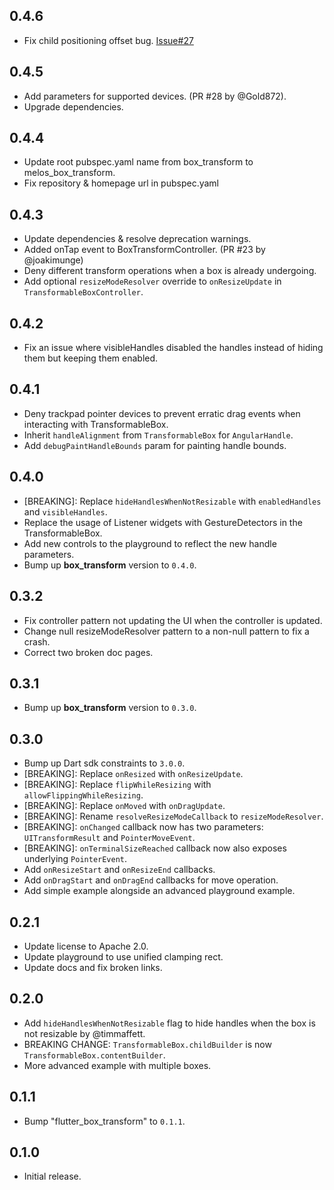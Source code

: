 ## 0.4.6

- Fix child positioning offset bug. [Issue#27](https://github.com/hyper-designed/box_transform/issues/27)

## 0.4.5

- Add parameters for supported devices. (PR #28 by @Gold872).
- Upgrade dependencies.

## 0.4.4

- Update root pubspec.yaml name from box_transform to melos_box_transform.
- Fix repository & homepage url in pubspec.yaml

## 0.4.3

- Update dependencies & resolve deprecation warnings.
- Added onTap event to BoxTransformController. (PR #23 by @joakimunge)
- Deny different transform operations when a box is already undergoing.
- Add optional `resizeModeResolver` override to `onResizeUpdate` in `TransformableBoxController`.

## 0.4.2

- Fix an issue where visibleHandles disabled the handles instead of hiding them but keeping them enabled.

## 0.4.1

- Deny trackpad pointer devices to prevent erratic drag events when interacting with TransformableBox.
- Inherit `handleAlignment` from `TransformableBox` for `AngularHandle`.
- Add `debugPaintHandleBounds` param for painting handle bounds.

## 0.4.0

- [BREAKING]: Replace `hideHandlesWhenNotResizable` with `enabledHandles` and `visibleHandles`.
- Replace the usage of Listener widgets with GestureDetectors in the TransformableBox.
- Add new controls to the playground to reflect the new handle parameters.
- Bump up **box_transform** version to `0.4.0`.

## 0.3.2

- Fix controller pattern not updating the UI when the controller is updated.
- Change null resizeModeResolver pattern to a non-null pattern to fix a crash.
- Correct two broken doc pages.

## 0.3.1

- Bump up **box_transform** version to `0.3.0`.

## 0.3.0

- Bump up Dart sdk constraints to `3.0.0`.
- [BREAKING]: Replace `onResized` with `onResizeUpdate`.
- [BREAKING]: Replace `flipWhileResizing` with `allowFlippingWhileResizing`.
- [BREAKING]: Replace `onMoved` with `onDragUpdate`.
- [BREAKING]: Rename `resolveResizeModeCallback` to `resizeModeResolver`.
- [BREAKING]: `onChanged` callback now has two parameters: `UITransformResult` and `PointerMoveEvent`.
- [BREAKING]: `onTerminalSizeReached` callback now also exposes underlying `PointerEvent`.
- Add `onResizeStart` and `onResizeEnd` callbacks.
- Add `onDragStart` and `onDragEnd` callbacks for move operation.
- Add simple example alongside an advanced playground example.

## 0.2.1

- Update license to Apache 2.0.
- Update playground to use unified clamping rect.
- Update docs and fix broken links.

## 0.2.0

- Add `hideHandlesWhenNotResizable` flag to hide handles when the box is not
  resizable by @timmaffett.
- BREAKING CHANGE: `TransformableBox.childBuilder` is now `TransformableBox.contentBuilder`.
- More advanced example with multiple boxes.

## 0.1.1

 - Bump "flutter_box_transform" to `0.1.1`.

## 0.1.0

- Initial release.
